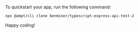 To quickstart your app, run the following command: 

```bash
npx @ampt/cli clone benminer/typescript-express-api-test-2
```

Happy coding!